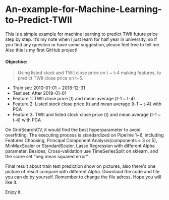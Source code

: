 # An-example-for-Machine-Learning-to-Predict-TWII

This is a simple example for machine learning to predict TWII future price step by step. It’s my note when I just learn for half year in university, so if you find any question or have some suggestion, please feel free to tell me. Also this is my first GitHub project!

#### Objective:
> Using listed stock and TWII close price on t ~ t-4 making features, to predict TWII close price on t+5.

* Train set: 2010-01-01 ~ 2018-12-31
* Test set: After 2019-01-01
* Feature 1: TWII close price (t) and mean average (t-1 ~ t-4)
* Feature 2: Listed stock close price (t) and mean average (t-1 ~ t-4) with PCA
* Feature 3: TWII and listed stock close price (t) and mean average (t-1 ~ t-4) with PCA

On GridSearchCV, it would find the best hyperparameter to avoid overfitting. The executing process is standardized on Pipeline 1~6, including Features Choosing, Principal Component Analysis(components = 3 or 5), MinMaxScaler or StandardScaler, Lasso Regression with different Alpha parameter. Besides, Cross-validation use TimeSeriesSplit on sklearn, and the score set “neg mean squared error”.

Final result about train test prediction show on pictures, also there's one picture of result compare with different Alpha. Downlaod the code and file you can do by yourself. Remember to change the file adress. Hope you will like it.

Enjoy it.
